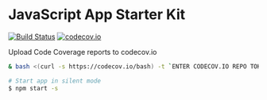 # JavaScript App Starter Kit

[![Build Status](https://travis-ci.org/PiotrBerebecki/javascript-app-starter-kit.svg?branch=master)](https://travis-ci.org/PiotrBerebecki/javascript-app-starter-kit)
[![codecov.io](https://codecov.io/github/PiotrBerebecki/javascript-app-starter-kit/coverage.svg?branch=master)](https://codecov.io/github/PiotrBerebecki/javascript-app-starter-kit?branch=master)


Upload Code Coverage reports to codecov.io
```sh
& bash <(curl -s https://codecov.io/bash) -t `ENTER CODECOV.IO REPO TOKEN`
```

```sh
# Start app in silent mode
$ npm start -s
```
